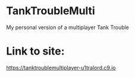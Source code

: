 # TankTroubleMulti
My personal version of a multiplayer Tank Trouble

# Link to site: 
https://tanktroublemultiplayer-u1tralord.c9.io
